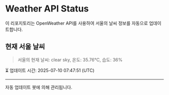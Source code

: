
# Weather API Status

이 리포지토리는 OpenWeather API를 사용하여 서울의 날씨 정보를 자동으로 업데이트합니다.

## 현재 서울 날씨
> 서울의 현재 날씨: clear sky, 온도: 35.76°C, 습도: 36%

⏳ 업데이트 시간: 2025-07-10 07:47:51 (UTC)

---
자동 업데이트 봇에 의해 관리됩니다.

